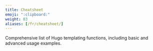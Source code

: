 ```yaml
---
title: Cheatsheet
emoji: ":clipboard:"
weight: 03
aliases: [/fr/cheatsheet/]
---
```


Comprehensive list of Hugo templating functions, including basic and advanced usage examples.